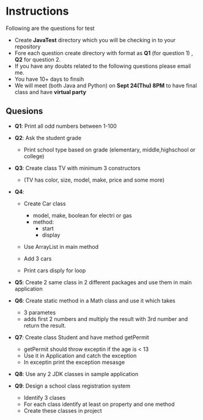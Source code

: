 # Instructions

Following are the questions for test
* Create __JavaTest__ directory which you will be checking in to your repository
* Fore each question create directory with format as __Q1__ (for question 1) , __Q2__ for question 2.
* If you have any doubts related to the following questions please email me.
* You have 10+ days to finsih
* We will meet (both Java and Python) on __Sept 24(Thu) 8PM__ to have final class and have __virtual party__

## Quesions
* __Q1__: Print all odd numbers between 1-100

* __Q2__: Ask the student grade

    * Print school type based on grade (elementary, middle,highschool or college)

* __Q3__:  Create class TV with minimum 3 constructors
	* (TV has color, size, model, make, price and some more)

* __Q4__:  
    * Create Car class 
        * model, make, boolean for electri or gas
        * method: 
            * start
	        * display

    * Use ArrayList<Car> in main method
    * Add 3 cars
    * Print cars disply for loop

* __Q5__: Create 2 same class in 2 different packages and use them in main application

* __Q6__: Create static method in a Math class and use it which takes
    * 3 parametes
	* adds first 2 numbers and multiply the result with 3rd number and return the result.

* __Q7__: Create class Student and have method getPermit 
	- getPermit should throw exceptin if the age is < 13
	- Use it in Application and catch the exception
	- In exceptin print the exception mesasge 	

* __Q8__: Use any 2 JDK classes in sample application

* __Q9__: Design a school class registration system
	* Identify 3 clases
	* For each class identify at least on property and one method
	* Create these classes in project
